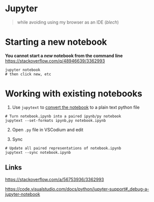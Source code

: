 # Jupyter

> while avoiding using my browser as an IDE (_blech_)

# Starting a new notebook

**You cannot start a *new* notebook from the command line**
https://stackoverflow.com/q/48946639/3362993

```shell
jupyter notebook
# then click new, etc
```

# Working with existing notebooks 

1. Use `jupytext` to [convert the notebook](https://github.com/mwouts/jupytext#command-line-conversion) to a plain text python file
 
```shell
# Turn notebook.ipynb into a paired ipynb/py notebook
jupytext --set-formats ipynb,py notebook.ipynb
```
 
2. Open `.py` file in VSCodium and edit

3. Sync

```shell
# Update all paired representations of notebook.ipynb  
jupytext --sync notebook.ipynb                  
```
 
## Links

https://stackoverflow.com/a/56753936/3362993

https://code.visualstudio.com/docs/python/jupyter-support#_debug-a-jupyter-notebook
